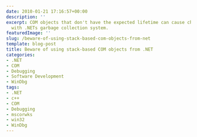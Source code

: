 ```yaml
---
date: 2010-01-21 17:16:57+00:00
description: ''
excerpt: COM objects that don't have the expected lifetime can cause chaos when combined
  with .NETs garbage collection system.
featuredImage: ''
slug: /beware-of-using-stack-based-com-objects-from-net
template: blog-post
title: Beware of using stack-based COM objects from .NET
categories:
- .NET
- COM
- Debugging
- Software Development
- WinDbg
tags:
- .NET
- c++
- COM
- Debugging
- mscorwks
- win32
- WinDbg
---
```


